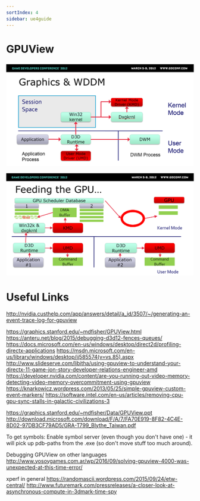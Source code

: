 ```yaml
---
sortIndex: 4
sidebar: ue4guide
---
```


# GPUView

![GPUView_Graphics_WDDM](../../assets/GPUView_Graphics_WDDM.png)

![GPUView_FeedingtheGPU](../../assets/GPUView_FeedingtheGPU.png)

# Useful Links

<http://nvidia.custhelp.com/app/answers/detail/a_id/3507/~/generating-an-event-trace-log-for-gpuview>

<https://graphics.stanford.edu/~mdfisher/GPUView.html>
<https://anteru.net/blog/2015/debugging-d3d12-fences-queues/>
<https://docs.microsoft.com/en-us/windows/desktop/direct2d/profiling-directx-applications>
<https://msdn.microsoft.com/en-us/library/windows/desktop/jj585574(v=vs.85).aspx>
<http://www.slideserve.com/libitha/using-gpuview-to-understand-your-directx-11-game-jon-story-developer-relations-engineer-amd>
<https://developer.nvidia.com/content/are-you-running-out-video-memory-detecting-video-memory-overcommitment-using-gpuview>
<https://knarkowicz.wordpress.com/2013/05/25/simple-gpuview-custom-event-markers/>
<https://software.intel.com/en-us/articles/removing-cpu-gpu-sync-stalls-in-galactic-civilizations-3>

<https://graphics.stanford.edu/~mdfisher/Data/GPUView.ppt>
<http://download.microsoft.com/download/F/A/7/FA70E919-8F82-4C4E-8D02-97DB3CF79AD5/GRA-T799_Blythe_Taiwan.pdf>

To get symbols: Enable symbol server (even though you don't have one) - it will pick up pdb-paths from the .exe (so don't move stuff too much around).

Debugging GPUView on other languages
<http://www.yosoygames.com.ar/wp/2016/09/solving-gpuview-4000-was-unexpected-at-this-time-error/>

xperf in general
<https://randomascii.wordpress.com/2015/09/24/etw-central/>
<http://www.futuremark.com/pressreleases/a-closer-look-at-asynchronous-compute-in-3dmark-time-spy>
